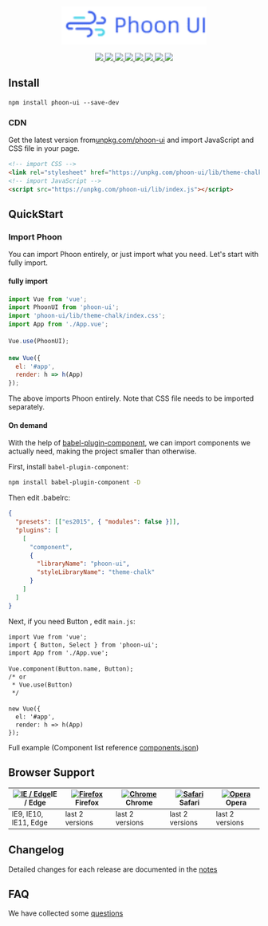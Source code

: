 <p align="center">
    <img src="./phoon-logo.svg" >
</p>
<p align="center">
    <a href="https://img.shields.io/badge/webpack-4-informational">
        <img src="https://img.shields.io/badge/webpack-4-informational">
    </a> 
    <a href="https://img.shields.io/badge/Vue-2-informational">
        <img src="https://img.shields.io/badge/Vue-2-informational">
    </a> 
    <a href="https://img.shields.io/badge/gulp-4-informational">
        <img src="https://img.shields.io/badge/gulp-4-informational">
    </a> 
    <a href="https://img.shields.io/badge/mcha-6-9cf">
        <img src="https://img.shields.io/badge/mcha-6-9cf">
    </a> 
    <a href="https://img.shields.io/badge/karma-4-9cf">
        <img src="https://img.shields.io/badge/karma-4-9cf">
    </a> 
    <a href="https://img.shields.io/github/license/JferLao/Phoon-ui">
        <img src="https://img.shields.io/github/license/JferLao/Phoon-ui">
    </a> 
    <a href="https://img.badgesize.io/https:/unpkg.com/phoon-ui/lib/theme-chalk/index.css?compression=gzip&label=gzip%20size:CSS">
        <img src="https://img.badgesize.io/https:/unpkg.com/phoon-ui/lib/theme-chalk/index.css?compression=gzip&label=gzip%20size:CSS">
    </a> 
    <a href="https://img.badgesize.io/https:/unpkg.com/phoon-ui/lib/index.js?compression=gzip&label=gzip%20size:JS">
        <img src="https://img.badgesize.io/https:/unpkg.com/phoon-ui/lib/index.js?compression=gzip&label=gzip%20size:JS">
    </a> 
</p>


## Install
```shell
npm install phoon-ui --save-dev
```


### CDN

Get the latest version from[unpkg.com/phoon-ui](https://unpkg.com/phoon-ui) and import JavaScript and CSS file in your page.

```html
<!-- import CSS -->
<link rel="stylesheet" href="https://unpkg.com/phoon-ui/lib/theme-chalk/index.css">
<!-- import JavaScript -->
<script src="https://unpkg.com/phoon-ui/lib/index.js"></script>
```




## QuickStart

### Import Phoon
You can import Phoon entirely, or just import what you need. Let's start with fully import.

#### fully import

```javascript
import Vue from 'vue';
import PhoonUI from 'phoon-ui';
import 'phoon-ui/lib/theme-chalk/index.css';
import App from './App.vue';

Vue.use(PhoonUI);

new Vue({
  el: '#app',
  render: h => h(App)
});
```
The above imports Phoon entirely. Note that CSS file needs to be imported separately.

#### On demand

With the help of [babel-plugin-component](https://github.com/QingWei-Li/babel-plugin-component), we can import components we actually need, making the project smaller than otherwise.

First, install `babel-plugin-component`:


```bash
npm install babel-plugin-component -D
```

Then edit .babelrc:

```json
{
  "presets": [["es2015", { "modules": false }]],
  "plugins": [
    [
      "component",
      {
        "libraryName": "phoon-ui",
        "styleLibraryName": "theme-chalk"
      }
    ]
  ]
}
```

Next, if you need Button , edit `main.js`:

```
import Vue from 'vue';
import { Button, Select } from 'phoon-ui';
import App from './App.vue';

Vue.component(Button.name, Button);
/* or
 * Vue.use(Button)
 */

new Vue({
  el: '#app',
  render: h => h(App)
});

```

Full example (Component list reference [components.json](https://github.com/JferLao/Phoon-ui/blob/main/components.json))



## Browser Support

<table><thead><tr><th><a href="http://godban.github.io/browsers-support-badges/"><img src="https://raw.githubusercontent.com/alrra/browser-logos/master/src/edge/edge_48x48.png" alt="IE / Edge" width="24px" height="24px"></a>IE / Edge</th> <th><a href="http://godban.github.io/browsers-support-badges/"><img src="https://raw.githubusercontent.com/alrra/browser-logos/master/src/firefox/firefox_48x48.png" alt="Firefox" width="24px" height="24px"></a>Firefox</th> <th><a href="http://godban.github.io/browsers-support-badges/"><img src="https://raw.githubusercontent.com/alrra/browser-logos/master/src/chrome/chrome_48x48.png" alt="Chrome" width="24px" height="24px"></a>Chrome</th> <th><a href="http://godban.github.io/browsers-support-badges/"><img src="https://raw.githubusercontent.com/alrra/browser-logos/master/src/safari/safari_48x48.png" alt="Safari" width="24px" height="24px"></a>Safari</th> <th><a href="http://godban.github.io/browsers-support-badges/"><img src="https://raw.githubusercontent.com/alrra/browser-logos/master/src/opera/opera_48x48.png" alt="Opera" width="24px" height="24px"></a>Opera</th> </tr></thead> <tbody><tr><td>IE9, IE10, IE11, Edge</td> <td>last 2 versions</td> <td>last 2 versions</td> <td>last 2 versions</td> <td>last 2 versions</td> </tr></tbody></table>


## Changelog
Detailed changes for each release are documented in the [notes](https://github.com/JferLao/Phoon-ui/issues)

## FAQ
We have collected some [questions](https://github.com/JferLao/Phoon-ui/blob/main/FAQ.md)

